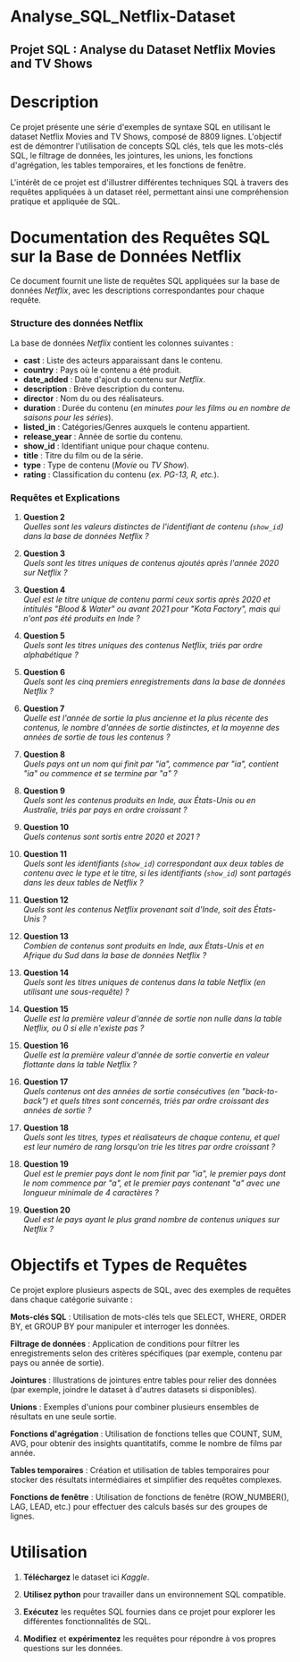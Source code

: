 # Analyse_SQL_Netflix-Dataset

## Projet SQL : Analyse du Dataset Netflix Movies and TV Shows
# Description
Ce projet présente une série d'exemples de syntaxe SQL en utilisant le dataset Netflix Movies and TV Shows, composé de 8809 lignes. 
L'objectif est de démontrer l'utilisation de concepts SQL clés, tels que les mots-clés SQL, le filtrage de données, les jointures, les unions, les fonctions d'agrégation, les tables temporaires, et les fonctions de fenêtre.

L'intérêt de ce projet est d'illustrer différentes techniques SQL à travers des requêtes appliquées à un dataset réel, permettant ainsi une compréhension pratique et appliquée de SQL.

# **Documentation des Requêtes SQL sur la Base de Données Netflix**

Ce document fournit une liste de requêtes SQL appliquées sur la base de données _Netflix_, avec les descriptions correspondantes pour chaque requête.

### **Structure des données Netflix**

La base de données _Netflix_ contient les colonnes suivantes :

- **cast** : Liste des acteurs apparaissant dans le contenu.
- **country** : Pays où le contenu a été produit.
- **date_added** : Date d'ajout du contenu sur _Netflix_.
- **description** : Brève description du contenu.
- **director** : Nom du ou des réalisateurs.
- **duration** : Durée du contenu (_en minutes pour les films ou en nombre de saisons pour les séries_).
- **listed_in** : Catégories/Genres auxquels le contenu appartient.
- **release_year** : Année de sortie du contenu.
- **show_id** : Identifiant unique pour chaque contenu.
- **title** : Titre du film ou de la série.
- **type** : Type de contenu (_Movie_ ou _TV Show_).
- **rating** : Classification du contenu (_ex. PG-13, R, etc._).

### **Requêtes et Explications**

1. **Question 2**  
   _Quelles sont les valeurs distinctes de l'identifiant de contenu (`show_id`) dans la base de données Netflix ?_

2. **Question 3**  
   _Quels sont les titres uniques de contenus ajoutés après l'année 2020 sur Netflix ?_

3. **Question 4**  
   _Quel est le titre unique de contenu parmi ceux sortis après 2020 et intitulés "Blood & Water" ou avant 2021 pour "Kota Factory", mais qui n'ont pas été produits en Inde ?_

4. **Question 5**  
   _Quels sont les titres uniques des contenus Netflix, triés par ordre alphabétique ?_

5. **Question 6**  
   _Quels sont les cinq premiers enregistrements dans la base de données Netflix ?_

6. **Question 7**  
   _Quelle est l'année de sortie la plus ancienne et la plus récente des contenus, le nombre d'années de sortie distinctes, et la moyenne des années de sortie de tous les contenus ?_

7. **Question 8**  
   _Quels pays ont un nom qui finit par "ia", commence par "ia", contient "ia" ou commence et se termine par "a" ?_

8. **Question 9**  
   _Quels sont les contenus produits en Inde, aux États-Unis ou en Australie, triés par pays en ordre croissant ?_

9. **Question 10**  
   _Quels contenus sont sortis entre 2020 et 2021 ?_

10. **Question 11**  
    _Quels sont les identifiants (`show_id`) correspondant aux deux tables de contenu avec le type et le titre, si les identifiants (`show_id`) sont partagés dans les deux tables de Netflix ?_

11. **Question 12**  
    _Quels sont les contenus Netflix provenant soit d'Inde, soit des États-Unis ?_

12. **Question 13**  
    _Combien de contenus sont produits en Inde, aux États-Unis et en Afrique du Sud dans la base de données Netflix ?_

13. **Question 14**  
    _Quels sont les titres uniques de contenus dans la table Netflix (en utilisant une sous-requête) ?_

14. **Question 15**  
    _Quelle est la première valeur d'année de sortie non nulle dans la table Netflix, ou 0 si elle n'existe pas ?_

15. **Question 16**  
    _Quelle est la première valeur d'année de sortie convertie en valeur flottante dans la table Netflix ?_

16. **Question 17**  
    _Quels contenus ont des années de sortie consécutives (en "back-to-back") et quels titres sont concernés, triés par ordre croissant des années de sortie ?_

17. **Question 18**  
    _Quels sont les titres, types et réalisateurs de chaque contenu, et quel est leur numéro de rang lorsqu'on trie les titres par ordre croissant ?_

18. **Question 19**  
    _Quel est le premier pays dont le nom finit par "ia", le premier pays dont le nom commence par "a", et le premier pays contenant "a" avec une longueur minimale de 4 caractères ?_

19. **Question 20**  
    _Quel est le pays ayant le plus grand nombre de contenus uniques sur Netflix ?_



# Objectifs et Types de Requêtes
Ce projet explore plusieurs aspects de SQL, avec des exemples de requêtes dans chaque catégorie suivante :

**Mots-clés SQL** :  Utilisation de mots-clés tels que SELECT, WHERE, ORDER BY, et GROUP BY pour manipuler et interroger les données.

**Filtrage de données** : Application de conditions pour filtrer les enregistrements selon des critères spécifiques (par exemple, contenu par pays ou année de sortie).

**Jointures** : Illustrations de jointures entre tables pour relier des données (par exemple, joindre le dataset à d'autres datasets si disponibles).

**Unions** : Exemples d'unions pour combiner plusieurs ensembles de résultats en une seule sortie.

**Fonctions d'agrégation** : Utilisation de fonctions telles que COUNT, SUM, AVG, pour obtenir des insights quantitatifs, comme le nombre de films par année.

**Tables temporaires** : Création et utilisation de tables temporaires pour stocker des résultats intermédiaires et simplifier des requêtes complexes.

**Fonctions de fenêtre** : Utilisation de fonctions de fenêtre (ROW_NUMBER(), LAG, LEAD, etc.) pour effectuer des calculs basés sur des groupes de lignes.


# **Utilisation**

1. **Téléchargez** le dataset ici _Kaggle_.

2. **Utilisez python** pour travailler dans un environnement SQL compatible.

3. **Exécutez** les requêtes SQL fournies dans ce projet pour explorer les différentes fonctionnalités de SQL.

4. **Modifiez** et **expérimentez** les requêtes pour répondre à vos propres questions sur les données.


